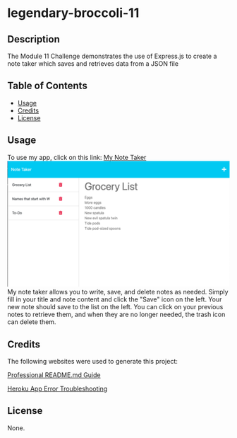 # legendary-broccoli-11

## Description
The Module 11 Challenge demonstrates the use of Express.js to create a note taker which saves and retrieves data from a JSON file

## Table of Contents
- [Usage](#usage)
- [Credits](#credits)
- [License](#license)

## Usage
To use my app, click on this link:
[My Note Taker](https://legendary-broccoli-11-3d57ad0ea705.herokuapp.com/)
![Note Taker](./Develop/public/assets/images/note-taker.png)
My note taker allows you to write, save, and delete notes as needed. 
Simply fill in your title and note content and click the "Save" icon on the left. Your new note should save to the list on the left. You can click on your previous notes to retrieve them, and when they are no longer needed, the trash icon can delete them. 

## Credits
The following websites were used to generate this project:

[Professional README.md Guide](https://coding-boot-camp.github.io/full-stack/github/professional-readme-guide)

[Heroku App Error Troubleshooting](https://stackoverflow.com/questions/14322989/first-heroku-deploy-failed-error-code-h10)

## License
None.